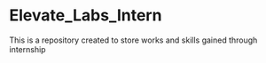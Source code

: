 # Elevate_Labs_Intern
This is a repository created to store works and skills gained through internship
